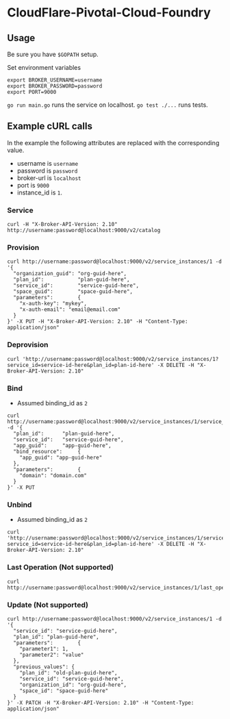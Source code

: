 # CloudFlare-Pivotal-Cloud-Foundry

## Usage

Be sure you have `$GOPATH` setup.

Set environment variables
```
export BROKER_USERNAME=username
export BROKER_PASSWORD=password
export PORT=9000
```

`go run main.go` runs the service on localhost.
`go test ./...` runs tests.

## Example cURL calls

In the example the following attributes are replaced with the corresponding value.

* username is `username`
* password is `password`
* broker-url is `localhost`
* port is `9000`
* instance_id is `1`.

### Service
```
curl -H "X-Broker-API-Version: 2.10" http://username:password@localhost:9000/v2/catalog
```

### Provision

```
curl http://username:password@localhost:9000/v2/service_instances/1 -d '{
  "organization_guid": "org-guid-here",
  "plan_id":           "plan-guid-here",
  "service_id":        "service-guid-here",
  "space_guid":        "space-guid-here",
  "parameters":        {
    "x-auth-key": "mykey",
    "x-auth-email": "email@email.com"
  }
}' -X PUT -H "X-Broker-API-Version: 2.10" -H "Content-Type: application/json"
```

### Deprovision

```
curl 'http://username:password@localhost:9000/v2/service_instances/1?service_id=service-id-here&plan_id=plan-id-here' -X DELETE -H "X-Broker-API-Version: 2.10"
```

### Bind

* Assumed binding_id as `2`

```
curl http://username:password@localhost:9000/v2/service_instances/1/service_bindings/2 -d '{
  "plan_id":      "plan-guid-here",
  "service_id":   "service-guid-here",
  "app_guid":     "app-guid-here",
  "bind_resource":     {
    "app_guid": "app-guid-here"
  },
  "parameters":        {
    "domain": "domain.com"
  }
}' -X PUT
```

### Unbind

* Assumed binding_id as `2`

```
curl 'http://username:password@localhost:9000/v2/service_instances/1/service_bindings/2?service_id=service-id-here&plan_id=plan-id-here' -X DELETE -H "X-Broker-API-Version: 2.10"
```

### Last Operation (Not supported)
```
curl http://username:password@localhost:9000/v2/service_instances/1/last_operation
```


### Update (Not supported)

```
curl http://username:password@localhost:9000/v2/service_instances/1 -d '{
  "service_id": "service-guid-here",
  "plan_id": "plan-guid-here",
  "parameters":        {
    "parameter1": 1,
    "parameter2": "value"
  },
  "previous_values": {
    "plan_id": "old-plan-guid-here",
    "service_id": "service-guid-here",
    "organization_id": "org-guid-here",
    "space_id": "space-guid-here"
  }
}' -X PATCH -H "X-Broker-API-Version: 2.10" -H "Content-Type: application/json"
```